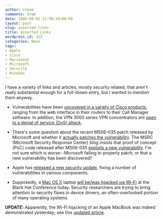 ```yaml
---
author: slowe
comments: true
date: 2006-08-02 21:50:24+00:00
layout: post
slug: assorted-links
title: Assorted Links
wordpress_id: 313
categories: News
tags:
- Apple
- Cisco
- Macintosh
- Microsoft
- Security
- Windows
---
```


I have a variety of links and articles, mostly security related, that aren't really substantial enough for a full-blown entry, but I wanted to mention them anyway.

* Vulnerabilities have been [uncovered in a variety of Cisco products](http://www.darkreading.com/document.asp?doc_id=99086&f_src=darkreading_section_318), ranging from the web interface in their routers to their Call Manager software. In addition, the VPN 3000 series VPN concentrators are [open to a denial of service (DoS) attack](http://www.darkreading.com/document.asp?doc_id=99959&f_src=darkreading_section_318).

* There's some question about the recent MS06-035 patch released by Microsoft and whether it [actually patches the vulnerability](http://www.eweek.com/article2/0,1759,1996667,00.asp). The MSRC (Microsoft Security Response Center) blog insists that proof of concept (PoC) code released after MS06-035 [exploits a new vulnerability](http://blogs.technet.com/msrc/archive/2006/07/28/443837.aspx). I'm not sure which is worse--Microsoft failing to properly patch, or that a new vulnerability has been discovered?

* Apple has [released a new security update](http://docs.info.apple.com/article.html?artnum=304063), fixing a number of vulnerabilities in various components.

* Supposedly, a [Mac OS X](http://www.apple.com/macosx/) laptop [will be/was hijacked via Wi-Fi](http://blog.washingtonpost.com/securityfix/2006/08/hijacking_a_macbook_in_60_seco_1.html) at the Black Hat Conference today. Security researchers are trying to bring attention to security flaws in device drivers, an often-overlooked portion of many operating systems.

**UPDATE:** Apparently, the Wi-Fi hijacking of an Apple MacBook was indeed demonstrated yesterday; see this [updated article](http://blog.washingtonpost.com/securityfix/2006/08/hijacking_a_macbook_in_60_seco.html).
